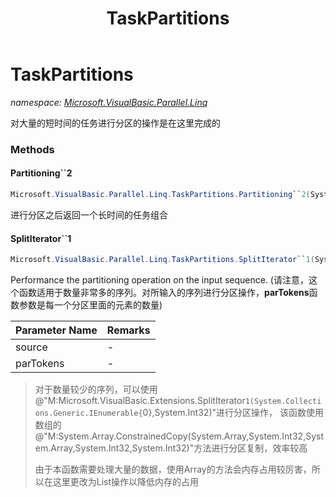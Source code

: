 ﻿---
title: TaskPartitions
---

# TaskPartitions
_namespace: [Microsoft.VisualBasic.Parallel.Linq](N-Microsoft.VisualBasic.Parallel.Linq.html)_

对大量的短时间的任务进行分区的操作是在这里完成的

### Methods

#### Partitioning``2
```csharp
Microsoft.VisualBasic.Parallel.Linq.TaskPartitions.Partitioning``2(System.Collections.Generic.IEnumerable{``0},System.Int32,System.Func{``0,``1})
```
进行分区之后返回一个长时间的任务组合

#### SplitIterator``1
```csharp
Microsoft.VisualBasic.Parallel.Linq.TaskPartitions.SplitIterator``1(System.Collections.Generic.IEnumerable{``0},System.Int32)
```
Performance the partitioning operation on the input sequence.
 (请注意，这个函数适用于数量非常多的序列。对所输入的序列进行分区操作，**parTokens**函数参数是每一个分区里面的元素的数量)

|Parameter Name|Remarks|
|--------------|-------|
|source|-|
|parTokens|-|

> 对于数量较少的序列，可以使用@"M:Microsoft.VisualBasic.Extensions.SplitIterator``1(System.Collections.Generic.IEnumerable{``0},System.Int32)"进行分区操作，
>  该函数使用数组的@"M:System.Array.ConstrainedCopy(System.Array,System.Int32,System.Array,System.Int32,System.Int32)"方法进行分区复制，效率较高
>  
>  由于本函数需要处理大量的数据，使用Array的方法会内存占用较厉害，所以在这里更改为List操作以降低内存的占用
>  





